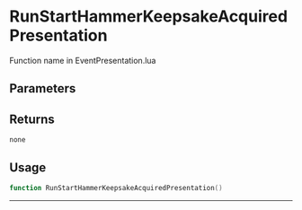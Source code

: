# RunStartHammerKeepsakeAcquiredPresentation
Function name in EventPresentation.lua
## Parameters

## Returns
`none`
## Usage
```lua
function RunStartHammerKeepsakeAcquiredPresentation()
```
---

